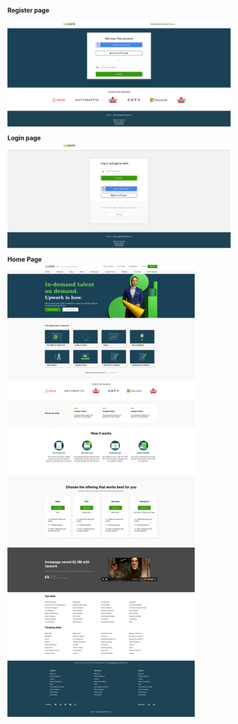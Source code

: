 **Register page**

![Screenshot](src/assets/images/screenshot1.png)
<br/>

**Login page**
![Screenshot](src/assets/images/screenshot3.png)


**Home Page**
![Screenshot](src/assets/images/screenshot2.png)
